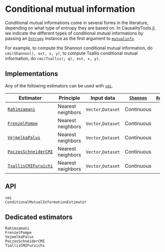 # Conditional mutual information

Conditional mutual informations come in several forms in the literature, depending on what
type of entropy they are based on. In CausalityTools.jl, we indicate the different types
of conditional mutual informations by passing an [`Entropy`](@ref) instance as the first
argument to [`mutualinfo`](@ref).

For example, to compute the Shannon conditional mutual information, do
`cmi(Shannon(), est, x, y)`, to compute Tsallis conditional mutual information, do
`cmi(Tsallis(; q), est, x, y)`.

## Implementations

Any of the following estimators can be used with [`cmi`](@ref).

| Estimator                    | Principle         | Input data         | [`Shannon`](@ref) | [`Renyi`](@ref) | [`Tsallis`](@ref) |
| ---------------------------- | ----------------- | ------------------ | :---------------: | :-------------: | :---------------: |
| [`Rahimzamani`](@ref)        | Nearest neighbors | `Vector`,`Dataset` |    Continuous     |        x        |         x         |
| [`FrenzelPompe`](@ref)       | Nearest neighbors | `Vector`,`Dataset` |    Continuous     |        x        |         x         |
| [`VejmelkaPalus`](@ref)      | Nearest neighbors | `Vector`,`Dataset` |    Continuous     |        x        |         x         |
| [`PoczosSchneiderCMI`](@ref) | Nearest neighbors | `Vector`,`Dataset` |    Continuous     |        x        |         x         |
| [`TsallisCMIFuruichi`](@ref)        | Nearest neighbors | `Vector`,`Dataset` |    Continuous     |        x        |     Discrete      |

## API

```@docs
cmi
ConditionalMutualInformationEstimator
```

## Dedicated estimators

```@docs
Rahimzamani
FrenzelPompe
VejmelkaPalus
PoczosSchneiderCMI
TsallisCMIFuruichi
```